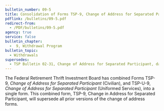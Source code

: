 ```yaml
---
bulletin_number: 09-5
title: Consolidation of Forms TSP-9, Change of Address for Separated Participant (Civilian), and TSP-U-9, Change of Address for Separated Participant (Uniformed Services)
pdflink: /bulletins/09-5.pdf
redirect-from:
  - /PDF/bulletins/09-5.pdf
agency: true
service: false
bulletin_chapter:
  -  9, Withdrawal Program
bulletin_topic:
  - Withdrawals
supersedes:
  - TSP Bulletin 02-31, Change of Address for Separated Participant, dated August 1, 2002, and TSP Bulletin 03-U-11, TSP Materials for the New Record Keeping System, dated June 18, 2003.
---
```


The Federal Retirement Thrift Investment Board has combined Forms TSP-9, _Change of Address for Separated Participant_ (Civilian), and TSP-U-9, _Change of Address for Separated Participant_ (Uniformed Services), into a single form. This combined form, TSP-9, Change in Address for Separated Participant, will supersede all prior versions of the change of address forms.
